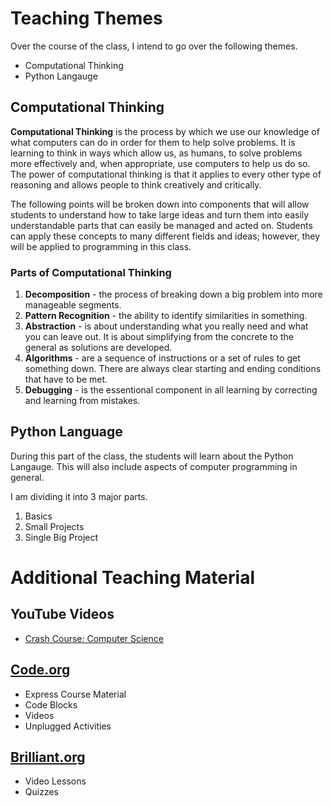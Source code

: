 # Teaching Themes

Over the course of the class, I intend to go over the following themes.

 * Computational Thinking
 * Python Langauge

## Computational Thinking

**Computational Thinking** is the process by which we use our knowledge of what computers can do in order for them to help solve problems. It is learning to think in ways which allow us, as humans, to solve problems more effectively and, when appropriate, use computers to help us do so. The power of computational thinking is that it applies to every other type of reasoning and allows people to think creatively and critically.

The following points will be broken down into components that will allow students to understand how to take large ideas and turn them into easily understandable parts that can easily be managed and acted on. Students can apply these concepts to many different fields and ideas; however, they will be applied to programming in this class. 

### Parts of Computational Thinking
 1. **Decomposition** - the process of breaking down a big problem into more manageable segments.
 2. **Pattern Recognition** - the ability to identify similarities in something.
 3. **Abstraction** - is about understanding what you really need and what you can leave out. It is about simplifying from the concrete to the general as solutions are developed.
 4. **Algorithms** - are a sequence of instructions or a set of rules to get something down. There are always clear starting and ending conditions that have to be met.
 5. **Debugging** - is the essentional component in all learning by correcting and learning from mistakes.
 
 ## Python Language
 
 During this part of the class, the students will learn about the Python Langauge. This will also include aspects of computer programming in general.
 
 I am dividing it into 3 major parts.
 
 1. Basics
 2. Small Projects
 3. Single Big Project

# Additional Teaching Material

## YouTube Videos
 * [Crash Course: Computer Science](https://www.youtube.com/playlist?list=PLME-KWdxI8dcaHSzzRsNuOLXtM2Ep_C7a)

## [Code.org](https://code.org)
 * Express Course Material
 * Code Blocks
 * Videos
 * Unplugged Activities
 
## [Brilliant.org](https://brilliant.org/)
 * Video Lessons
 * Quizzes
